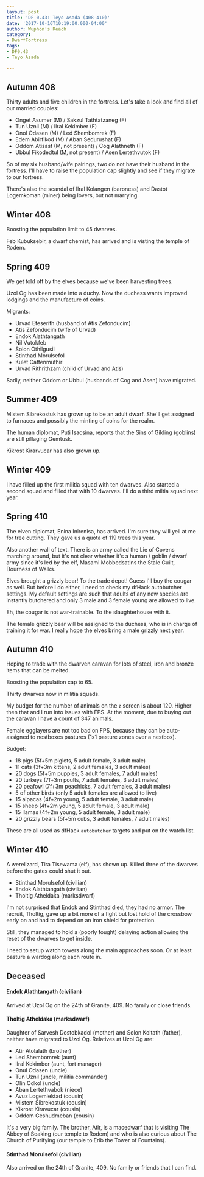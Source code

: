 ```yaml
---
layout: post
title: 'DF 0.43: Teyo Asada (408-410)'
date: '2017-10-16T10:19:00.000-04:00'
author: Wuphon's Reach
category:
- DwarfFortress
tags:
- DF0.43
- Teyo Asada

---
```


## Autumn 408

Thirty adults and five children in the fortress.  Let's take a look and find all of our married couples:

- Onget Asumer (M) / Sakzul Tathtatzaneg (F)
- Tun Uznil (M) / Ilral Kekimber (F)
- Onol Odasen (M) / Led Shembomrek (F)
- Edem Abirfikod (M) / Aban Sedurushat (F)
- Oddom Atisast (M, not present) / Cog Alathneth (F)
- Ubbul Fikodedtul (M, not present) / Asen Lertethvutok (F)

So of my six husband/wife pairings, two do not have their husband in the fortress.  I'll have to raise the population cap slightly and see if they migrate to our fortress.

There's also the scandal of Ilral Kolangen (baroness) and Dastot Logemkoman (miner) being lovers, but not marrying.

## Winter 408

Boosting the population limit to 45 dwarves.

Feb Kubuksebir, a dwarf chemist, has arrived and is visting the temple of Rodem.

## Spring 409

We get told off by the elves because we've been harvesting trees.

Uzol Og has been made into a duchy.  Now the duchess wants improved lodgings and the manufacture of coins.

Migrants:

- Urvad Eteserith (husband of Atis Zefonducim)
- Atis Zefonducim (wife of Urvad)
- Endok Alathtangath
- Nil Vutokfeb
- Solon Othilgusil
- Stinthad Morulsefol 
- Kulet Cattenmuthir
- Urvad Rithrithzam (child of Urvad and Atis)

Sadly, neither Oddom or Ubbul (husbands of Cog and Asen) have migrated.

## Summer 409

Mistem Sibrekostuk has grown up to be an adult dwarf.  She'll get assigned to furnaces and possibly the minting of coins for the realm.

The human diplomat, Puti Isacsina, reports that the Sins of Gilding (goblins) are still pillaging Gemtusk.

Kikrost Kirarvucar has also grown up.

## Winter 409

I have filled up the first militia squad with ten dwarves.  Also started a second squad and filled that with 10 dwarves.  I'll do a third miltia squad next year.

## Spring 410

The elven diplomat, Enina Inirenisa, has arrived.  I'm sure they will yell at me for tree cutting.  They gave us a quota of 119 trees this year.

Also another wall of text.  There is an army called the Lie of Covens marching around, but it's not clear whether it's a human / goblin / dwarf army since it's led by the elf, Masami Mobbedsatins the Stale Guilt, Dourness of Walks.

Elves brought a grizzly bear!  To the trade depot!  Guess I'll buy the cougar as well.  But before I do either, I need to check my dfHack autobutcher settings.  My default settings are such that adults of any new species are instantly butchered and only 3 male and 3 female young are allowed to live.

Eh, the cougar is not war-trainable.  To the slaughterhouse with it.

The female grizzly bear will be assigned to the duchess, who is in charge of training it for war.  I really hope the elves bring a male grizzly next year.

## Autumn 410

Hoping to trade with the dwarven caravan for lots of steel, iron and bronze items that can be melted.  

Boosting the population cap to 65.

Thirty dwarves now in militia squads.

My budget for the number of animals on the `z` screen is about 120.  Higher then that and I run into issues with FPS.  At the moment, due to buying out the caravan I have a count of 347 animals.

Female egglayers are not too bad on FPS, because they can be auto-assigned to nestboxes pastures (1x1 pasture zones over a nestbox).

Budget:

- 18 pigs (5f+5m piglets, 5 adult female, 3 adult male)
- 11 cats (3f+3m kittens, 2 adult females, 3 adult males)
- 20 dogs (5f+5m puppies, 3 adult females, 7 adult males)
- 20 turkeys (7f+3m poults, 7 adult females, 3 adult males)
- 20 peafowl (7f+3m peachicks, 7 adult females, 3 adult males)
- 5 of other birds (only 5 adult females are allowed to live)
- 15 alpacas (4f+2m young, 5 adult female, 3 adult male)
- 15 sheep (4f+2m young, 5 adult female, 3 adult male)
- 15 llamas (4f+2m young, 5 adult female, 3 adult male)
- 20 grizzly bears (5f+5m cubs, 3 adult females, 7 adult males)

These are all used as dfHack `autobutcher` targets and put on the watch list.

## Winter 410

A werelizard, Tira Tisewama (elf), has shown up.  Killed three of the dwarves before the gates could shut it out.

- Stinthad Morulsefol (civilian)
- Endok Alathtangath (civilian)
- Tholtig Atheldaka (marksdwarf)

I'm not surprised that Endok and Stinthad died, they had no armor.  The recruit, Tholtig, gave up a bit more of a fight but lost hold of the crossbow early on and had to depend on an iron shield for protection.

Still, they managed to hold a (poorly fought) delaying action allowing the reset of the dwarves to get inside.

I need to setup watch towers along the main approaches soon.  Or at least pasture a wardog along each route in.

## Deceased

#### Endok Alathtangath (civilian)

Arrived at Uzol Og on the 24th of Granite, 409.  No family or close friends.

#### Tholtig Atheldaka (marksdwarf)

Daughter of Sarvesh Dostobkadol (mother) and Solon Koltath (father), neither have migrated to Uzol Og.  Relatives at Uzol Og are:

- Atir Atolalath (brother)
- Led Shembomrek (aunt)
- Ilral Kekimber (aunt, fort manager)
- Onul Odasen (uncle)
- Tun Uznil (uncle, militia commander)
- Olin Odkol (uncle)
- Aban Lertethvabok (niece)
- Avuz Logemiektad (cousin)
- Mistem Sibrekostuk (cousin)
- Kikrost Kiravucar (cousin)
- Oddom Geshudmeban (cousin)

It's a very big family.  The brother, Atir, is a macedwarf that is visiting The Abbey of Soaking (our temple to Rodem) and who is also curious about The Church of Purifying (our temple to Erib the Tower of Fountains).

#### Stinthad Morulsefol (civilian)

Also arrived on the 24th of Granite, 409.  No family or friends that I can find.
